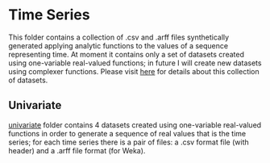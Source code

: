 # Time Series
This folder contains a collection of .csv and .arff files synthetically generated applying analytic functions to the values of a sequence representing time.
At moment it contains only a set of datasets created using one-variable real-valued functions; in future I will create new datasets using complexer functions.
Please visit [here](https://computationalmindset.com/en/datasets/time-series-dataset.html) for details about this collection of datasets.


## Univariate
[univariate](./univariate) folder contains 4 datasets created using one-variable real-valued functions in order to generate a sequence of real values that is the time series; for each time series there is a pair of files: a .csv format file (with header) and a .arff file format (for Weka).
